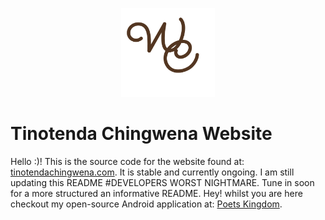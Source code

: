 <p align="center" width="100%">
  <img src="/frontend/public/images/logo/WCLOGO1.png" width="150">
</p>

# Tinotenda Chingwena Website

Hello :)! This is the source code for the website found at: [tinotendachingwena.com](https://www.tinotendachingwena.com/). It is stable and currently ongoing. I am still updating this README #DEVELOPERS WORST NIGHTMARE. Tune in soon for a more structured an informative README. Hey! whilst you are here checkout my open-source Android application at: 
[Poets Kingdom](https://github.com/tinochings/PoetsKingdom).
